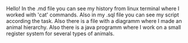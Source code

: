 Hello!
In the .md file you can see my history from linux terminal where I worked with 'cat' commands.
Also in my .sql file you can see my script according the task. Also there is a file with a diagramm where I made an animal hierarchy. 
Also there is a java programm where I work on a small register system for several types of animals.
